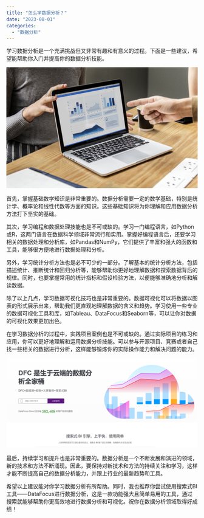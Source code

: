 ```yaml
---
title: "怎么学数据分析？"
date: "2023-08-01"
categories: 
  - "数据分析"
---
```


学习数据分析是一个充满挑战但又非常有趣和有意义的过程。下面是一些建议，希望能帮助你入门并提高你的数据分析技能。

![image.png](images/1654755080-image-png.png)

首先，掌握基础数学知识是非常重要的。数据分析需要一定的数学基础，特别是统计学、概率论和线性代数等方面的知识。这些基础知识将为你理解和应用数据分析方法打下坚实的基础。

其次，学习编程和数据处理技能也是不可或缺的。学习一门编程语言，如Python或R，这两门语言在数据科学领域非常流行和实用。掌握好编程语言后，还要学习相关的数据处理和分析库，如Pandas和NumPy，它们提供了丰富和强大的函数和工具，能够很方便地进行数据处理和分析。

另外，学习统计分析方法也是必不可少的一部分。了解基本的统计分析方法，包括描述统计、推断统计和回归分析等，能够帮助你更好地理解数据和探索数据背后的规律。同时，也要掌握常用的统计指标和假设检验方法，以便能够准确地分析和解读数据。

除了以上几点，学习数据可视化技巧也是非常重要的。数据可视化可以将数据以图表的形式展示出来，帮助我们更直观地理解数据的含义和趋势。学习使用一些专业的数据可视化工具和库，如Tableau、DataFocus和Seaborn等，可以让你对数据的可视化效果更加出色。

在学习数据分析的过程中，实践项目案例也是不可或缺的。通过实际项目的练习和应用，你可以更好地理解和运用数据分析技能。可以参与开源项目、竞赛或者自己找一些相关的数据进行分析，这样能够锻炼你的实际操作能力和解决问题的能力。

![](images/1686616238-%E5%BE%AE%E4%BF%A1%E6%88%AA%E5%9B%BE_20230512142316.png)

最后，持续学习和提升也是非常重要的。数据分析是一个不断发展和演进的领域，新的技术和方法不断涌现。因此，要保持对新技术和方法的持续关注和学习，这样才能不断提高自己的数据分析能力，并跟上行业的最新趋势和工具。

希望以上建议能对你学习数据分析有所帮助。同时，我也推荐你尝试使用搜索式BI工具——DataFocus进行数据分析，这是一款功能强大且简单易用的工具，通过搜索就能够帮助你更高效地进行数据分析和可视化。祝你在数据分析领域取得好成绩！
